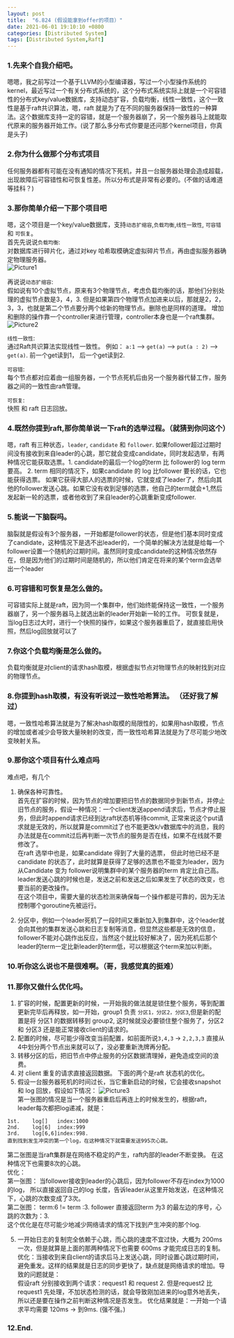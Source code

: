 ```yaml
---
layout: post
title:  "6.824 (假设能拿到offer的项目）"
date: 2021-06-01 19:10:10 +0800
categories: [Distributed System]
tags: [Distributed System,Raft]
---
```


### 1.先来个自我介绍吧。
嗯嗯，我之前写过一个基于LLVM的小型编译器，写过一个小型操作系统的kernel，最近写过一个有关分布式系统的，这个分布式系统实际上就是一个可容错性的分布式key/value数据库，支持动态扩容，负载均衡，线性一致性，这个一致性是基于raft共识算法，嗯，raft 就是为了在不同的服务器保持一致性的一种算法。这个数据库支持一定的容错，就是一个服务器崩了，另一个服务器马上就能取代原来的服务器开始工作。(说了那么多分布式你要是还问那个kernel项目，你真是头子)

### 2.你为什么做那个分布式项目
任何服务器都有可能在没有通知的情况下死机，并且一台服务器处理会造成超载，出现故障后可容错性和可恢复性差。所以分布式是非常有必要的。(不做的话难道等挂科？)

### 3.那你简单介绍一下那个项目吧
嗯，这个项目是一个key/value数据库，支持`动态扩缩容`,`负载均衡`,`线性一致性`, `可容错` 和 `可恢复`。  
首先先说说`负载均衡`:   
对数据库进行碎片化，通过对key 哈希取模确定虚拟碎片节点，再由虚拟服务器确定物理服务器。  
![Picture1](https://raw.githubusercontent.com/cheng1621/HelloMike.github.io/master/assets/img/sample/fault_tolerent_system_1.png)  

再说说`动态扩缩容`:  
假如说有10个虚拟节点，原来有3个物理节点，考虑负载均衡的话，那他们分别处理的虚拟节点数是3，4，3. 但是如果第四个物理节点加进来以后，那就是2，2，3，3，也就是第二个节点要分两个给新的物理节点。删除也是同样的道理。 增加和删除的操作靠一个controller来进行管理，controller本身也是一个raft集群。
![Picture2](https://raw.githubusercontent.com/cheng1621/HelloMike.github.io/master/assets/img/sample/fault_tolerant_system_2.png) 

`线性一致性`:  
通过Raft共识算法实现线性一致性。
例如： `a:1` --> `get(a)` --> `put(a : 2)` --> `get(a)`. 前一个get读到1， 后一个get读到2. 

`可容错`:  
每个节点都对应着由一组服务器，一个节点死机后由另一个服务器代替工作，服务器之间的一致性由raft管理。  

`可恢复`:  
快照 和 raft 日志回放。  

### 4.既然你提到raft,那你简单说一下raft的选举过程。（就猜到你问这个）
嗯，raft 有三种状态，`leader`, `candidate` 和 `follower`. 如果follower超过过期时间没有接收到来自leader的心跳，那它就会变成candidate，同时发起选举，有两种情况它能获取选票。1. candidate的最后一个log的term 比 follower的 log term 要高。   2. term 相同的情况下，如果candidate 的 log 比follower 要长的话，它也能获得选票。 如果它获得大部人的选票的时候，它就变成了leader了，然后向其他的follower发送心跳。如果它没有收到足够的选票，他自己的term就会+1,然后发起新一轮的选票，或者他收到了来自leader的心跳重新变成follower.

### 5.能说一下脑裂吗。
脑裂就是假设有3个服务器，一开始都是follower的状态，但是他们基本同时变成了candidate，这种情况下是选不出leader的，一个简单的解决方法就是给每一个follower设置一个随机的过期时间。虽然同时变成candidate的这种情况依然存在，但是因为他们的过期时间是随机的，所以他们肯定在将来的某个term会选举出一个leader

### 6.可容错和可恢复是怎么做的。
可容错实际上就是raft，因为同一个集群中，他们始终能保持这一致性，一个服务器崩了，另一个服务器马上就选出新的leader开始新一轮的工作。
可恢复就是，当log日志过大时，进行一个快照的操作，如果这个服务器重启了，就直接启用快照，然后log回放就可以了

### 7.你这个负载均衡是怎么做的。
负载均衡就是对client的请求hash取模，根据虚拟节点对物理节点的映射找到对应的物理节点。

### 8.你提到hash取模，有没有听说过一致性哈希算法。 （还好我了解过）
嗯，一致性哈希算法就是为了解决hash取模的局限性的，如果用hash取模，节点的增加或者减少会导致大量映射的改变，而一致性哈希算法就是为了尽可能少地改变映射关系。

### 9.那你这个项目有什么难点吗
难点吧，有几个
1. 确保各种可靠性。  
首先在扩容的时候，因为节点的增加要把旧节点的数据同步到新节点，并停止旧节点的服务，假设一种情况：一个client发送append请求后，节点才停止服务，但此时append请求已经到达raft状态机等待commit, 正常来说这个put请求就是无效的，所以就算是commit过了也不能更改k/v数据库中的消息，我的办法就是在commit过后再判断一次节点的服务是否在线，如果不在线就不要修改了。  
在raft 选举中也是，如果candidate 得到了大量的选票， 但此时他已经不是candidate 的状态了，此时就算是获得了足够的选票也不能变为leader，因为从Candidate 变为 follower说明集群中的某个服务器的term 肯定比自己高。  
leader发送心跳的时候也是，发送之前和发送之后如果发生了状态的改变，也要当前的更改操作。  
在这个项目中，需要大量的状态检测来确保每一个操作都是可靠的，因为无法控制哪个goroutine先被运行。

2. 分区中，例如一个leader死机了一段时间又重新加入到集群中，这个leader就会向其他的集群发送心跳和日志复制等消息，但显然这些都是无效的信息，follower不能对心跳作出反应，当然这个就比较好解决了，因为死机后那个leader的term一定比新leader的term低，可以根据这个term来加以判断。

### 10.听你这么说也不是很难啊。（哥，我感觉真的挺难）
### 11.那你又做什么优化吗。 
1. 扩容的时候，配置更新的时候，一开始我的做法就是锁住整个服务，等到配置更新完毕后再释放，如一开始，group1 负责 `分区1，分区2，分区3`,但是新的配置是将 分区1 的数据转移到 group2, 这时候就没必要锁住整个服务了，分区2 和 分区3 还是能正常接收client的请求的。
2. 配置的时候，尽可能少得改变当前配置，如前面所说`3,4,3` -> `2,2,3,3` 直接从4中划分两个节点出来就可以了，没必要重新洗牌再分配。
3. 转移分区的后，把旧节点中停止服务的分区数据清理掉，避免造成空间的浪费。  
4. 对 client 重复的请求直接返回数据。
下面的两个是raft 状态机的优化。  
5. 假设一台服务器死机的时间过长，当它重新启动的时候，它会接收snapshot 和 log 回放，假设如下情况：
![Picture3](https://raw.githubusercontent.com/cheng1621/HelloMike.github.io/master/assets/img/sample/fault_tolerant_system_4.png)  
第一张图的情况是当一个服务器重启后再连上的时候发生的，根据raft，leader每次都把log递减，就是：  
```
1st.    log[]   index:1000  
2nd.    log[6]  index:999  
3rd.    log[6,6]index:998.  
直到找到发生冲突的第一个log，在这种情况下就需要发送995次心跳。  
```  
第二张图是当raft集群是在网络不稳定的产生，raft内部的leader不断变换。 在这种情况下也需要8次的心跳。  
优化：  
第一张图：
当follower接收到leader的心跳后，因为follower不存在index为1000的log， 所以直接返回自己的log 长度，告诉leader从这里开始发送，在这种情况下，心跳的次数变成了3次。  
第二张图：
term:6 != term :3. follower 直接返回term 为3 的最左边的序号，心跳的次数为：3.  
这个优化是在尽可能少地减少网络请求的情况下找到产生冲突的那个log.

5. 一开始日志的复制完全依赖于心跳，而心跳的速度不宜过快，大概为 200ms 一次，但是就算是上面的那两种情况下也需要 600ms 才能完成日志的复制。  
优化：当接收到来自client的请求后马上发送心跳，同时设置心跳过期时间，避免重发。这样的结果就是日志的同步更快了，缺点就是网络请求的增加。导致的问题就是：  
假设raft 分别接收到两个请求：request1 和 request 2.  但是request2 比request1 先处理，不加状态检测的话，就会导致刚加进来的log意外地丢失，所以还是要在操作之前判断这种情况是否发生。 优化结果就是：一开始一个请求平均需要 120ms -> 到9ms.  (强不强。)

### 12.End.









